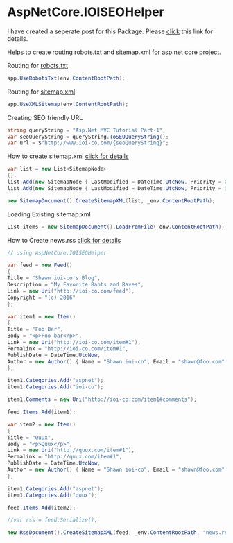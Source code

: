 ﻿# AspNetCore.IOISEOHelper
I have created a seperate post for this Package. Please <a href="https://codingwithesty.com/search-engine-optimization-library-for-dot-net-code-developers">    click<a /> this link for details.

Helps to create routing  robots.txt  and sitemap.xml for asp.net core project.

Routing for  <a href="https://codingwithesty.com/search-engine-optimization-library-for-dot-net-code-developers#routingrobotstxt"> robots.txt</a>
  ```csharp
  app.UseRobotsTxt(env.ContentRootPath);
  ```

Routing for <a href="https://codingwithesty.com/search-engine-optimization-library-for-dot-net-code-developers#routesitemapxml">sitemap.xml</a>
  ```csharp
  app.UseXMLSitemap(env.ContentRootPath);
  ```

Creating SEO friendly URL
  ```csharp
  string queryString = "Asp.Net MVC Tutorial Part-1";
  var seoQueryString = queryString.ToSEOQueryString();
  var url = $"http://www.ioi-co.com/{seoQueryString}";
  ```

How to create sitemap.xml <a href="https://codingwithesty.com/search-engine-optimization-library-for-dot-net-code-developers#createsitemap">click for details</a>

```csharp
var list = new List<SitemapNode>
();
list.Add(new SitemapNode { LastModified = DateTime.UtcNow, Priority = 0.8, Url = "https://codingwithesty.com/serilog-mongodb-in-asp-net-core", Frequency = SitemapFrequency.Daily });
list.Add(new SitemapNode { LastModified = DateTime.UtcNow, Priority = 0.8, Url = "https://codingwithesty.com/logging-in-asp-net-core", Frequency = SitemapFrequency.Yearly });

new SitemapDocument().CreateSitemapXML(list, _env.ContentRootPath);

```

Loading Existing sitemap.xml
```csharp
List items = new SitemapDocument().LoadFromFile(_env.ContentRootPath);
```


How to Create news.rss <a href="https://validator.w3.org/feed/docs/rss2.html">click for details</a>

```csharp
// using AspNetCore.IOISEOHelper

var feed = new Feed()
{
Title = "Shawn ioi-co's Blog",
Description = "My Favorite Rants and Raves",
Link = new Uri("http://ioi-co.com/feed"),
Copyright = "(c) 2016"
};

var item1 = new Item()
{
Title = "Foo Bar",
Body = "<p>Foo bar</p>",
Link = new Uri("http://ioi-co.com/item#1"),
Permalink = "http://ioi-co.com/item#1",
PublishDate = DateTime.UtcNow,
Author = new Author() { Name = "Shawn ioi-co", Email = "shawn@foo.com" }
};

item1.Categories.Add("aspnet");
item1.Categories.Add("ioi-co");

item1.Comments = new Uri("http://ioi-co.com/item1#comments");

feed.Items.Add(item1);

var item2 = new Item()
{
Title = "Quux",
Body = "<p>Quux</p>",
Link = new Uri("http://quux.com/item#1"),
Permalink = "http://quux.com/item#1",
PublishDate = DateTime.UtcNow,
Author = new Author() { Name = "Shawn ioi-co", Email = "shawn@foo.com" }
};

item1.Categories.Add("aspnet");
item1.Categories.Add("quux");

feed.Items.Add(item2);

//var rss = feed.Serialize();

new RssDocument().CreateSitemapXML(feed, _env.ContentRootPath, "news.rss");

```
